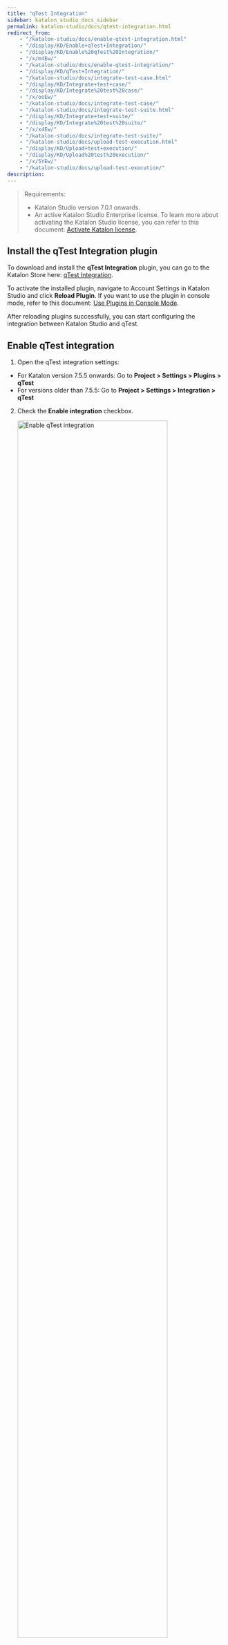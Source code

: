 ```yaml
---
title: "qTest Integration"
sidebar: katalon_studio_docs_sidebar
permalink: katalon-studio/docs/qtest-integration.html
redirect_from:
    - "/katalon-studio/docs/enable-qtest-integration.html"
    - "/display/KD/Enable+qTest+Integration/"
    - "/display/KD/Enable%20qTest%20Integration/"
    - "/x/m4Ew/"
    - "/katalon-studio/docs/enable-qtest-integration/"
    - "/display/KD/qTest+Integration/"
    - "/katalon-studio/docs/integrate-test-case.html"
    - "/display/KD/Integrate+test+case/"
    - "/display/KD/Integrate%20test%20case/"
    - "/x/ooEw/"
    - "/katalon-studio/docs/integrate-test-case/"
    - "/katalon-studio/docs/integrate-test-suite.html"
    - "/display/KD/Integrate+test+suite/"
    - "/display/KD/Integrate%20test%20suite/"
    - "/x/x4Ew/"
    - "/katalon-studio/docs/integrate-test-suite/"
    - "/katalon-studio/docs/upload-test-execution.html"
    - "/display/KD/Upload+test+execution/"
    - "/display/KD/Upload%20test%20execution/"
    - "/x/5YEw/"
    - "/katalon-studio/docs/upload-test-execution/"
description:
---
```


> Requirements:
> * Katalon Studio version 7.0.1 onwards.
> * An active Katalon Studio Enterprise license. To learn more about activating the Katalon Studio license, you can refer to this document: [Activate Katalon license](https://docs.katalon.com/katalon-studio/docs/activate-license.html#activate-a-license-with-internet-access).

## Install the qTest Integration plugin

To download and install the **qTest Integration** plugin, you can go to the Katalon Store here: [qTest Integration](https://store.katalon.com/product/136/qTest-Integration). 

To activate the installed plugin, navigate to Account Settings in Katalon Studio and click **Reload Plugin**.
If you want to use the plugin in console mode, refer to this document: [Use Plugins in Console Mode](https://docs.katalon.com/katalon-studio/docs/kse-use-plugins.html#use-plugins-in-console-mode).

After reloading plugins successfully, you can start configuring the integration between Katalon Studio and qTest.

## Enable qTest integration

1. Open the qTest integration settings:

* For Katalon version 7.5.5 onwards: Go to **Project > Settings > Plugins > qTest**
* For versions older than 7.5.5: Go to **Project > Settings > Integration > qTest**

2. Check the **Enable integration** checkbox. 

   <img src="https://github.com/katalon-studio/docs-images/raw/master/katalon-studio/docs/enable-qtest-integration/KS-QTEST-Enable-qTest-integration.png" width=85% alt="Enable qTest integration">

## Configure qTest integration

> Notes:
> * From version 7.9.0 onwards, Katalon Studio supports pushing screenshots (PNG files) to qTest to generate reports.

You can configure qTest integration manually or with the Setup Wizard as follows:

<details><summary>Setup Wizard</summary>

To open the Setup Wizard, click **Yes** in the pop-up window after checking **Enable Integration**.

<img src="https://github.com/katalon-studio/docs-images/raw/master/katalon-studio/docs/enable-qtest-integration/KS-QTEST-Wizard-tour.png" width=85% alt="The Wizard Setup box">

Alternatively, you can also click on the **Quick Setup...** hyperlink.

<img src="https://github.com/katalon-studio/docs-images/raw/master/katalon-studio/docs/enable-qtest-integration/image2017-6-29-163A493A31.png" width=70% alt="The Wizard Setup hyperlink">

In the displayed **qTest Integration Setup Wizard** dialog, complete all items to finish the setup.

1. Select your **qTest version** and enter you qTest account for authentication information. Once your qTest account is connected successfully, proceed to step 2.

   > Notes:
   > * The **7 or higher** option is recommended because APIs of earlier versions might be deprecated soon.

   <img src="https://github.com/katalon-studio/docs-images/raw/master/katalon-studio/docs/enable-qtest-integration/image2017-8-1-183A263A14.png" width=70% alt="Choose qTest version in the Wizard Setup box">

2. Select your qTest project.
    
   <img src="https://github.com/katalon-studio/docs-images/raw/master/katalon-studio/docs/enable-qtest-integration/image2017-8-1-183A263A32.png" width=70% alt="Select qTest project in the Wizard Setup box">

3. In the **Test Structure Mapping** section, you need to map the tests between the two systems.

   3.1. In the **qTest module** section: select one of the qTest modules fetched from your account to store the uploaded Katalon test cases.

      <img src="https://github.com/katalon-studio/docs-images/raw/master/katalon-studio/docs/enable-qtest-integration/image2017-8-4-103A13A24.png" width=80% alt="Choose qTest module in the Wizard Setup box">

   3.2. In the **Katalon Test Case folder** section: select a test case folder to integrate with the qTest module from step 3.1.

      <img src="https://github.com/katalon-studio/docs-images/raw/master/katalon-studio/docs/enable-qtest-integration/image2017-8-4-103A23A46.png" width=80% alt="Choose test case folder in the Wizard Setup box">


   3.3. In the **Katalon Test Suite folder** section: select a test suite folder to integrate with the qTest module from step 3.1.
      
      <img src="https://github.com/katalon-studio/docs-images/raw/master/katalon-studio/docs/enable-qtest-integration/image2017-8-4-103A23A19.png" width=80% alt="Choose test suite folder in the Wizard Setup box">

4. In the **Execution Options** section, choose the settings for uploading results to qTest.

   <img src="https://github.com/katalon-studio/docs-images/raw/master/katalon-studio/docs/enable-qtest-integration/KS-QTEST-configured-qTest.png" width=80%>

   <table>
   <thead>
   <tr>
      <th>Field</th>
      <th>Description</th>
   </tr>
   </thead>
   <tbody>
   <tr>
      <td>Automatically submit test run result</td>
      <td>Results of executed test cases are uploaded automatically to qTest.</td>
   </tr>
   <tr>
      <td>Submit test run result to latest approved version</td>
      <td>Test run results are submitted to latest approved version of mapped qTest test case.</td>
   </tr>
   <tr>
      <td>Report format</td>
      <td>Additional attachments for reports to be upload to qTest.</td>
   </tr>
   </tbody>
   </table>

   > Notes:
   > * To upload the HTML report to qTest, make sure to enable the HTML reports generation in **Project > Settings > Plugins > Reports**.
      ><img alt="Enable HTML reports" src="https://github.com/katalon-studio/docs-images/raw/master/katalon-studio/docs/enable-qtest-integration/KS-qTest-HTML-report-generator.png" width=85%>

5. Click **Finish**.

</details>

<details><summary>Manual Setup</summary>

1. In the **Authentication** section, select your qTest version.

   > Notes:
   > * The **7 or higher** option is recommended because APIs of earlier versions might be deprecated soon.

   <img src="https://github.com/katalon-studio/docs-images/raw/master/katalon-studio/docs/enable-qtest-integration/image2016-11-15-143A493A1.png" width=30%>

2. To generate token for authentication, you can choose either logging in with username and password or logging in with SSO token.

   <details><summary>Log in with username and password</summary>
   
      - Click **Generate**. The **Generate new token** dialog opens.
      
      <img src="https://github.com/katalon-studio/docs-images/raw/master/katalon-studio/docs/enable-qtest-integration/image2016-11-15-143A503A18.png" width=80%>

      - Fill in your qTest account information. Then click **Generate**.
      
      <img src="https://github.com/katalon-studio/docs-images/raw/master/katalon-studio/docs/enable-qtest-integration/image2016-11-15-143A483A8.png" width=80%>

      - Once Katalon Studio successfully connects to your qTest using the provided information, the token will be generated.
   
   </details>

   <details><summary>Log in with SSO token</summary>
   
      - If you are using Single Sign-On (SSO) to log in to qTest, ignore the **Generate** button, copy and paste the following token format in the **Token** text field:
      
      `{"access_token":"<bearer_token_value>","token_type":"bearer","scope":"read write create delete administration execute import export share baseline"}`
      
      - To find the `<bearer_token_value>`, you need to access qTest Manager and sign in with your SSO account. Then navigate to the **Download qTest Resources** page, in the **API & SDK** section, you can see the **Bearer Token** value. 
      
      <img alt="Bearer token" src="https://github.com/katalon-studio/docs-images/raw/master/katalon-studio/docs/enable-qtest-integration/bearer-token.png" width=85%>
   
   </details>

3. Select other submitting options as following:

    <img alt="Submitting options" src="https://github.com/katalon-studio/docs-images/raw/master/katalon-studio/docs/enable-qtest-integration/submitting-options.png" width=85%>

   <table>
   <thead>
   <tr>
      <th>Field</th>
      <th>Description</th>
   </tr>
   </thead>
   <tbody>
   <tr>
      <td>Automatically submit test run result</td>
      <td>Results of executed test cases are uploaded automatically to qTest.</td>
   </tr>
   <tr>
      <td>Submit test run result to latest approved version</td>
      <td>Test run results are submitted to latest approved version of mapped qTest test case.</td>
   </tr>
   <tr>
      <td>Report format</td>
      <td>Additional attachments for reports to be upload to qTest.</td>
   </tr>
   </tbody>
   </table>

   > Notes:
   > * To upload the HTML report to qTest, make sure to enable the HTML reports generation in **Project > Settings > Plugins > Reports**.
      > <img alt="Enable HTML reports" src="https://github.com/katalon-studio/docs-images/raw/master/katalon-studio/docs/enable-qtest-integration/KS-qTest-HTML-report-generator.png" width=85%>

4. Conduct test case mapping.
   
   - To create mappings between qTest modules and Katalon Test Case folders, go to **Project > Settings > Plugins > qTest > Test Case Repositories**.

   <img alt="Test case mapping" src="https://github.com/katalon-studio/docs-images/raw/master/katalon-studio/docs/enable-qtest-integration/image2017-6-29-163A473A10.png" width=85%>
   
   - Click **Add**. The **Create Test Case Repository** dialog opens. 
   - Choose the **qTest Project**, **qTest Module** and browse the **Katalon Folder** for the test case you wish to map with. 
   - Click **OK** when you are done.

      <img alt="Browse mapping test cases" src="https://github.com/katalon-studio/docs-images/raw/master/katalon-studio/docs/enable-qtest-integration/image2016-11-15-153A253A8.png" width=85%>

5. Conduct test suite mapping.

   - To create mappings between qTest projects and Katalon Test Suite folders, go to **Project > Settings > Plugins > qTest > Test Suite Repositories**.
   
      <img alt="Enable HTML reports" src="https://github.com/katalon-studio/docs-images/raw/master/katalon-studio/docs/enable-qtest-integration/image2017-6-29-163A483A33.png" width=85%>

   - Click **Add**. The **Create Test Suite Repository** dialog opens. 
   - Choose the **qTest Project**, and browse the **Katalon Folder** for the test suite you wish to map with.
   - Click **OK** when you are done.

      <img alt="Enable HTML reports" src="https://github.com/katalon-studio/docs-images/raw/master/katalon-studio/docs/enable-qtest-integration/image2016-11-15-153A373A55.png" width=85%>

      > Notes:
      > * You should select test suites that contain test cases defined in the **Test Case Repositories** settings.

</details>

## qTest - Katalon Studio parity report

> Requirements:
> * Katalon Studio version 7.8.0 onwards.

To enable parity reports generation, go to **Project Settings > Plugins > qTest**, check the **Generate the parity report after test execution** box.

<img src="https://github.com/katalon-studio/docs-images/raw/master/katalon-studio/docs/enable-qtest-integration/KS-QTEST-Parity-report.png" width=100% alt="Parity reports">

Katalon Studio will generate test suite and test suite collection reports when you turn on this setting. This parity report provides a quick check of the version and test step contents of your integrated test cases between two systems. 

> Notes:
> * Only the test case with a unique ID is counted in the parity report. Two or more duplicate test cases are counted as one.

To view the generated parity report, open the `<your-project-folder>/Reports` folder.

<img src="https://github.com/katalon-studio/docs-images/raw/master/katalon-studio/docs/enable-qtest-integration/parity-report-html.png" width=70%>

## Execution Status Mapping

> Requirements:
> * Katalon Studio version 7.9.0 onwards.

1. To submit execution results from Katalon Studio to qTest Manager, activate the Automation Integration settings and map the automation status to the test run status in qTest. You can learn more about activating the Automation Integration settings in the Tricentis document here: [Activate Automation Integrations](https://documentation.tricentis.com/qtest/1001/en/content/qtest_manager/project_settings/activate_automation_integrations.htm).

   <img src="https://github.com/katalon-studio/docs-images/raw/master/katalon-studio/docs/enable-qtest-integration/qtest_map_status.png" width=80% alt="Map test status in qTest">

2. Map Katalon Studio test status to the Automation Status you have configured earlier from step 1. 

   To do so, in Katalon Studio, go to **Project > Settings > Plugins > qTest > Execution Status Mapping** and specify the submitted value of each test status.

   <img src="https://github.com/katalon-studio/docs-images/raw/master/katalon-studio/docs/enable-qtest-integration/status-map-ks.png" width=70% alt="Map test status in Katalon Studio">

## Upload test cases to qTest

Katalon allows you to upload a test case or all test cases in a test case folder to qTest. 
### Upload a test case to qTest

> Requirements:
> * The test case you wish to upload must be located in the integrated test case folder with qTest. To learn more about integrating a test case folder with qTest, refer to step 4 in Manual Setup. See above: [Manual Setup](https://docs.katalon.com/katalon-studio/docs/qtest-integration.html#configure-qtest-integration).

To upload a test case to an integrated qTest Module, do as follows:

- In the **Tests Explorer** panel, right-click on the test case to trigger its context menu. Select **qTest > Upload**.  

   <img src="https://github.com/katalon-studio/docs-images/raw/master/katalon-studio/docs/integrate-test-case/image2017-8-5-163A293A21.png" width=70% alt="Upload a test case">

- Alternatively, you can also navigate to the **Integration** tab of the test case. Click **Upload**.

   <img src="https://github.com/katalon-studio/docs-images/raw/master/katalon-studio/docs/enable-qtest-integration/KS-QTEST-Upload-a-test-case.png" width=100% alt="Upload a test case">

- Uploaded test cases have qTest icon at the bottom right of the icon as shown below:

   <img src="https://github.com/katalon-studio/docs-images/raw/master/katalon-studio/docs/integrate-test-case/image2017-8-5-163A303A1.png" width=70% alt="Upload a test case">

- You can also go to qTest to verify whether the Katalon Studio test case is successfully uploaded to the integrated qTest module. 

   <img src="https://github.com/katalon-studio/docs-images/raw/master/katalon-studio/docs/integrate-test-case/image2017-8-5-163A353A44.png" width=70% alt="Upload a test case">

- You can also see the following information in the **Integration** tab of the integrated test case.

   <img src="https://github.com/katalon-studio/docs-images/raw/master/katalon-studio/docs/enable-qtest-integration/KS-Test-case-integrated-information.png" width=100% alt="Test case information"> 
   
   <table>
   <thead>
   <tr>
      <th>Field</th>
      <th>Description</th>
   </tr>
   </thead>
   <tbody>
   <tr>
      <td>Test Case ID</td>
      <td>The ID of the integrated qTest test case.</td>
   </tr>
   <tr>
      <td>Alias</td>
      <td>The alias of the integrated qTest test case.</td>
   </tr>
   <tr>
      <td>Parent ID</td>
      <td>The ID of the integrated qTest module.</td>
   </tr>
   <tr>
      <td>Version</td>
      <td>The qTest test case version.</td>
   </tr>
   </tbody>
   </table>

   > Tips:
   > * You can quickly open the integrated test case in qTest by clicking **Navigate**.

### Upload a test case folder to qTest

> Requirements:
> * The test case folders you wish to upload should be added in **Project > Settings > Plugins > qTest > Test Case Repositories**. To learn more about adding a test case folder in the **Test Case Repositories**, refer to step 4 in Manual Setup. See above: [Manual Setup](https://docs.katalon.com/katalon-studio/docs/qtest-integration.html#configure-qtest-integration).

- In the **Tests Explorer** panel, right-click on the test case folder to trigger its context menu. Select **qTest > Upload**.  

   <img src="https://github.com/katalon-studio/docs-images/raw/master/katalon-studio/docs/integrate-test-case/image2017-8-9-163A343A22.png" width=70%>

- The uploaded test case folder and test cases have qTest icon at the bottom right of the icon as shown below:

   <img src="https://github.com/katalon-studio/docs-images/raw/master/katalon-studio/docs/integrate-test-case/image2017-8-9-163A413A46.png" width=70%>

- Alternatively, you can go to qTest to verify whether the Katalon test cases within the selected folder are successfully uploaded to the integrated qTest module.  

   <img src="https://github.com/katalon-studio/docs-images/raw/master/katalon-studio/docs/integrate-test-case/image2017-8-9-163A453A32.png" width=70%>

## Download qTest test cases to Katalon

1. In qTest, switch to the **Test Design** tab. Move the test cases you wish to download into the qTest module that is integrated with Katalon Studio. 

   For example, we want to download the **Login_myAccount** test case to Katalon Studio. We move it to the **Login** qTest module, which we have integrated with Katalon Studio beforehand.
   
   <img src="https://github.com/katalon-studio/docs-images/raw/master/katalon-studio/docs/enable-qtest-integration/KS-qTest-Download-test-case-from-qTest.png" width=70% alt="Move test case to the integrated folder in qTest">

2. Switch to Katalon Studio. In the **Tests Explorer** panel, right-click the test case folder that is integrated with the above qTest module. Select **qTest > Download**.

   <img src="https://github.com/katalon-studio/docs-images/raw/master/katalon-studio/docs/integrate-test-case/image2017-8-5-163A513A18.png" width=70% alt="Download qTest test case">

3. The **Downloaded test case preview** dialog opens. You can see all test cases in the integrated qTest module are available for download. Select the test case you want to download. Click **OK** to continue.

   <img src="https://github.com/katalon-studio/docs-images/raw/master/katalon-studio/docs/integrate-test-case/image2017-8-5-163A523A29.png" width=70% alt="Downloaded test case preview">
   
   > Notes:
   > * Test cases that are downloaded will not be displayed again.

4. Once the downloading process is finished, you can view the downloaded test cases in the integrated test case folder.  

   <img src="https://github.com/katalon-studio/docs-images/raw/master/katalon-studio/docs/integrate-test-case/image2017-8-5-163A563A37.png" width=70% alt="View downloaded test cases">

## Disintegrate test cases from qTest

Katalon allows you to disintegrate a test case or all test cases in a test case folder from qTest.
### Disintegrate a test case from qTest

You can break the connection between a Katalon Studio test case and qTest by following the steps below:

1. To disintegrate a test case from qTest, navigate to the **Integration** tab of the test case. Click **Disintegrate**.

   <img src="https://github.com/katalon-studio/docs-images/raw/master/katalon-studio/docs/enable-qtest-integration/KS-QTEST-Disintegrate-test-case.png" width=70% alt="Disintegrate a test case from qTest">

   Alternatively, you can right-click the test case you wish to disintegrate, select **qTest > Disintegrate**.

   <img src="https://github.com/katalon-studio/docs-images/raw/master/katalon-studio/docs/enable-qtest-integration/KS-QTEST-Disintegrate-test-case-2.png" width=70% alt="Disintegrate a test case from qTest">

2. Click **OK** on the **Confirmation** dialog. The connection between the test case and qTest is removed.  

### Disintegrate a test case folder from qTest

You can break the connection between a Katalon Studio test case folder and qTest by following the steps below.

> Notes:
> * Disintegrate a test case folder from qTest will also disintegrate all test cases in the folder from qTest.

1. To disintegrate a test case folder from qTest, in the **Tests Explorer** view, right-click the test case folder you wish to disintegrate. Select **qTest > Disintegrate**.
   
   <img src="https://github.com/katalon-studio/docs-images/raw/master/katalon-studio/docs/integrate-test-case/image2017-8-5-173A23A57.png" width=70%>

2. Click **OK** on the **Confirmation** dialog. The connection between the test case folder and qTest is removed.

## Upload test suites to qTest

> Requirements:
> * The test suite you wish to upload to qTest should be located in the integrated test suite folder with qTest. To learn more about integrating a test suite folder with qTest, refer to step 5 in Manual Setup. See above: [Manual Setup](https://docs.katalon.com/katalon-studio/docs/qtest-integration.html#configure-qtest-integration).
### Register a qTest location for a test suite

1. Navigate to the **Integration** tab of the test suite. Click on the **New parent** button.

   <img src="https://github.com/katalon-studio/docs-images/raw/master/katalon-studio/docs/integrate-test-suite/image2017-8-6-153A193A52.png" width=70%>

2. The **Create Test Suite's parent** dialog opens. Select a **Parent** folder, then choose the location to integrate with the Katalon test suite.

   <img src="https://github.com/katalon-studio/docs-images/raw/master/katalon-studio/docs/integrate-test-suite/image2016-11-21-153A233A4.png" width=70%>

3. In the **Creation Options** section, you can decide the integration behavior with the following options:

   <img src="https://github.com/katalon-studio/docs-images/raw/master/katalon-studio/docs/enable-qtest-integration/KS-QTEST-Creation-option.png" width=70%>

   <table>
   <thead>
   <tr>
      <th>Option</th>
      <th>Description</th>
   </tr>
   </thead>
   <tbody>
   <tr>
      <td>Create only</td>
      <td>- Create an association between the Katalon test suite and the selected qTest location. <br>- With this option, if you want to upload the Katalon test suite to the selected qTest location, you need to do it manually. See below: <a href="https://docs.katalon.com/katalon-studio/docs/qtest-integration.htm#upload-test-suites-manually" target="_blank" rel="noopener noreferrer">Upload a test suite manually</a></td>
   </tr>
   <tr>
      <td>Create and upload</td>
      <td>- Create an association between the Katalon test suite and the selected qTest location.<br>- Upload the Katalon test suite to the selected qTest location.</td>
   </tr>
   <tr>
      <td>Create, upload, and set as default</td>
      <td>- Create an association between the Katalon test suite and the selected qTest location.<br>- Upload the Katalon test suite to the selected qTest location.<br>- Set the qTest location as default for uploading the execution result of the Katalon test suite.</td>
   </tr>
   </tbody>
   </table>

   > Notes: 
   > * A test suite can be registered in many qTest locations, but only one qTest location can be set as default.

4. Click **OK** to continue. 
   Once integrated, you can see the location and the name of the parent folder on qTest.

   <img src="https://github.com/katalon-studio/docs-images/raw/master/katalon-studio/docs/integrate-test-suite/image2016-11-21-153A503A3.png" width=70%>
    
    | Icon | Description |
    | --- | --- |
    | <img src="https://github.com/katalon-studio/docs-images/raw/master/katalon-studio/docs/integrate-test-suite/84.png"> | The Katalon test suite is integrated with the qTest location. |
    | <img src="https://github.com/katalon-studio/docs-images/raw/master/katalon-studio/docs/integrate-test-suite/85.png"> | The Katalon test suite is not integrated with the qTest location. |
    
    You can also view the integration information, including **Parent ID**, **Test Suite ID**, and **Alias**, as shown below:

    | Field | Description |
    | --- | --- |
    | Test Suite ID | The ID of the integrated qTest test suite. |
    | Alias | The alias of the integrated qTest test suite. |
    | Parent ID | The ID of the integrated qTest location. |
    
   > Tips:
   > * You can quickly open the uploaded test suite in qTest by clicking **Navigate**.
      > <img src="https://github.com/katalon-studio/docs-images/raw/master/katalon-studio/docs/integrate-test-suite/image2016-11-21-183A123A57.png" width=70%>

### Upload test suites manually

> Notes:
> * Suppose you choose the **Create and upload** or **Create, upload and set as default** option while registering a qTest location for a test suite. In that case, your test suite is automatically uploaded to the registered qTest location. You can skip this part.

Katalon allows you to upload a test suite or all test suites in a test suite folder to qTest.

1. Upload a test suite manually:

   > Requirements:
   > * Make sure all test suites have at least one registered qTest location.
   > * The selected test suites have not been uploaded yet.

   - To upload a test suite manually to the predefined qTest location, navigate to the **Integration** tab of the test suite. In the **List of test suite's parents**, select a qTest location, then click **Upload**.  

      <img src="https://github.com/katalon-studio/docs-images/raw/master/katalon-studio/docs/integrate-test-suite/image2016-11-22-143A103A48.png" width=70%>

   - Alternatively, you can also right-click on the test suite to trigger its context menu. Select **qTest > Upload**.

      <img src="https://github.com/katalon-studio/docs-images/raw/master/katalon-studio/docs/integrate-test-suite/image2016-11-22-143A193A18.png" width=70%>

   - Once the uploading process finishes, you can go to qTest to verify whether the Katalon test suite is successfully uploaded to the registered qTest location.  

      <img src="https://github.com/katalon-studio/docs-images/raw/master/katalon-studio/docs/integrate-test-suite/image2016-11-22-143A343A18.png" width=70%>

2. Upload a test suite folder manually:

   > Requirements:
   > * Make sure all test suites in the test suite folder have at least one registered qTest location.
   > * At least one test suite in the selected test suites folder has not been uploaded yet.

   - In the **Tests Explorer** panel, right-click on the test suite folder to trigger its context menu. Select **qTest > Upload**.
    
      <img src="https://github.com/katalon-studio/docs-images/raw/master/katalon-studio/docs/integrate-test-suite/image2016-11-22-143A573A33.png" width=70%>
    
   - Once the uploading process finishes, you can go to qTest to verify whether the Katalon test suites in the selected folder are uploaded to the registered qTest locations.
      
      <img src="https://github.com/katalon-studio/docs-images/raw/master/katalon-studio/docs/integrate-test-suite/image2016-11-22-173A493A23.png" width=70%>

## Disintegrate test suites from qTest

Katalon allows you to disintegrate a test suite or all test suites in a folder from qTest.
### Disintegrate a test suite from qTest

You can remove the integration between the Katalon test suite and the registered qTest location by following the steps below:

1. To remove the connection between a test suite and the registered qTest location, navigate to the **Integration** tab of the test suite. Select a qTest location, click **Disintegrate**.
      
      <img src="https://github.com/katalon-studio/docs-images/raw/master/katalon-studio/docs/integrate-test-suite/image2016-11-22-173A573A5.png" width=70%>

   Alternatively, you can also right-click on the test suite you wish to disintegrate. Select **qTest > Disintegrate**. 

      <img src="https://github.com/katalon-studio/docs-images/raw/master/katalon-studio/docs/integrate-test-suite/image2016-11-22-183A33A20.png" width=70%>

2. Click **OK** on the **Confirmation** dialog. The integration between the test suite and the registered qTest location is removed.
### Disintegrate a test suite folder from qTest

You can break the connection between a Katalon Studio test suite folder and qTest by following the steps below:

> Notes:
> * Disintegrate a test suite folder from qTest will also disintegrate all test suites in the folder from qTest.

1. In the **Tests Explorer** view, right-click on the test suite folder you wish to disintegrate. Select **qTest > Disintegrate**.  
   
   <img src="https://github.com/katalon-studio/docs-images/raw/master/katalon-studio/docs/integrate-test-suite/image2016-11-22-183A133A46.png" width=70%>

2. Click **OK** on the **Confirmation** dialog. The integration between the test suite folder and qTest is removed.

## Upload test execution results

> Requirements:
> * The associated test case is uploaded to qTest. For further instructions, see above [Upload test cases to qTest](https://docs.katalon.com/katalon-studio/docs/qtest-integration.html#upload-test-cases-to-qtest).
> * The associated test suite is uploaded to qTest. For further instructions, see above [Upload test suites to qTest](https://docs.katalon.com/katalon-studio/docs/qtest-integration.html#upload-test-suites-to-qtest).
> * A registered qTest location for the associated test suite is set as default.
> * The qTest test case version is at least 1.0. 
### Upload test results automatically

1. To automatically upload the test execution results, check the **Automatically submit test run results** option in **Project > Settings > Plugins > qTest**.
2. Add an integrated test case to an integrated test suite.
3. Execute an integrated Katalon test suite.
4. Open the generated test execution report.
5. In the **Test Cases Table** section, the status of all test execution is displayed with the following information.

   <img src="https://github.com/katalon-studio/docs-images/raw/master/katalon-studio/docs/upload-test-execution/image2017-8-7-153A423A26.png" width=70%>
    
   <table>
   <thead>
   <tr>
      <th>Icon</th>
      <th>Description</th>
   </tr>
   </thead>
   <tbody>
   <tr>
      <td><img src="https://github.com/katalon-studio/docs-images/raw/master/katalon-studio/docs/upload-test-execution/image2017-2-28-163A323A19.png"></td>
      <td>The execution result of the test case is uploaded to qTest.</td>
   </tr>
   <tr>
      <td><img src="https://github.com/katalon-studio/docs-images/raw/master/katalon-studio/docs/upload-test-execution/image2017-2-28-163A293A39.png"></td>
      <td>The execution result of the test case is not uploaded to qTest.</td>
   </tr>
   </tbody>
   </table>
    
5. To find the qTest information, click **Show Test Case Details**. In the **Test Case's Log** table, go to the **Integration** tab.
    
   <img src="https://github.com/katalon-studio/docs-images/raw/master/katalon-studio/docs/upload-test-execution/image2017-8-7-153A453A53.png" width=70%>

   You can view the following information:
    
   <table>
   <thead>
   <tr>
      <th>Field</th>
      <th>Description</th>
   </tr>
   </thead>
   <tbody>
   <tr>
      <td>Test Run Alias</td>
      <td>The alias of the integrated qTest test run.</td>
   </tr>
   <tr>
      <td>Test Log ID</td>
      <td>The ID of the test log created in qTest, for example, execution history record.</td>
   </tr>
   <tr>
      <td>Attachment</td>
      <td>This lets users know whether all the execution logs and reports are sent to qTest as an attachment. (i.e., Yes or No)<br>If yes, you can go to qTest and find them under the related execution history record, as illustrated below:<br><p style="text-align: center;"><a class="pop"><img src="https://github.com/katalon-studio/docs-images/raw/master/katalon-studio/docs/upload-test-execution/image2017-8-7-153A503A43.png"></a><em>Click the image to enlarge it.</em></p></td>
   </tr>
   </tbody>
   </table>

### Upload test results of a test case manually

1. Add an integrated test case to an integrated test suite.
2. Execute the integrated Katalon test suite.
2. Open the generated test execution report.
3. In the **Test Cases Table** section, right-click the test case you wish to upload the test result. Select **qTest > Upload**.

   <img src="https://github.com/katalon-studio/docs-images/raw/master/katalon-studio/docs/upload-test-execution/image2017-8-7-163A33A27.png" width=70% alt="Upload test case results manually">

4. Once the uploading process is finished, you can go to qTest to verify whether the test execution is uploaded successfully to qTest test run.
   
   <img src="https://github.com/katalon-studio/docs-images/raw/master/katalon-studio/docs/upload-test-execution/image2017-8-7-163A103A23.png" width=100% alt="Upload test case results manually">

### Upload test results of a test suite manually

1. In the **Tests Explorer** panel, open the **Reports** folder. Right-click the test execution result you wish to upload. Select **qTest > Upload**. 

   To upload all test executions, you can right-click the **Report** folder, select **qTest > Upload**. 

   <img src="https://github.com/katalon-studio/docs-images/raw/master/katalon-studio/docs/upload-test-execution/image2017-8-7-163A113A37.png" width=366>

2. Once the uploading process is finished, you can go to qTest to verify whether the test execution is uploaded successfully to the qTest test run.
## qTest Test Cases Version Control and Synchronization

> Requirements:
> * Katalon Studio version 7.8.0 onwards.
> * The qTest integration enabled.
> * The associated test case is uploaded to qTest. For further instructions, see above [Upload test cases to qTest](https://docs.katalon.com/katalon-studio/docs/qtest-integration.html#upload-test-cases-to-qtest).
### Check for version updates in bulk

When you want to check which integrated Katalon Studio test cases need updating based on the integrated qTest Test Cases, do as follows:

1. Click on the qTest icon on the menu bar.
2. Select **Check for updates**.

   <img src="https://github.com/katalon-studio/docs-images/raw/master/katalon-studio/docs/enable-qtest-integration/qtest-check-for-update.png" width=366>

3. In the **Check for updates** dialog, select test cases you wish to check for update. Click **OK**.

   <img src="https://github.com/katalon-studio/docs-images/raw/master/katalon-studio/docs/enable-qtest-integration/tc-browser.png" width=391>

   Wait for the test engine to retrieve information from the qTest server.

   <img src="https://github.com/katalon-studio/docs-images/raw/master/katalon-studio/docs/enable-qtest-integration/qtest-version-checking-in-bulk.gif" width=100%>

### Check for version updates in a test case

In a test case editor, open the **Integration** tab, click **Check for updates** to fetch the latest qTest test case version and test steps content. Wait for the test engine to retrieve information from the qTest server.

<img src="https://github.com/katalon-studio/docs-images/raw/master/katalon-studio/docs/enable-qtest-integration/test-case-version.png" width=420>

If you wish to save the latest content of test steps and test case version, click **Sync up** in the pop-up **qTest Integration Update** dialog.

## Map a Katalon test case to a qTest test case by database ID

> Requirements:
> * Katalon Studio version 7.9.0 onwards.
> * The qTest integration enabled.
> * The Katalon test case must be located in the integrated test case folder with qTest. To learn more about integrating a test case folder with qTest, refer to step 4 in Manual Setup. See above: [Manual Setup](https://docs.katalon.com/katalon-studio/docs/qtest-integration.html#configure-qtest-integration).

Katalon Studio provides an easy way to map a Katalon test case to an existing qTest test case. Follow these steps:

1. In qTest, you can get a qTest test case database ID in the test case URL. 

   <img src="https://github.com/katalon-studio/docs-images/raw/master/katalon-studio/docs/enable-qtest-integration/id.png" width=70%>  

2. In Katalon Studio, select a test case you want to link to the above qTest test case. Add the copied value to its name in the following format: `<qTest Database ID> <Katalon test case name>`.

   <img src="https://github.com/katalon-studio/docs-images/raw/master/katalon-studio/docs/enable-qtest-integration/renamed.png" width=80%>

3. Open the test case editor, select the **Integration** tab. 
4. Click **Link qTest Test Case**.  

   <img src="https://github.com/katalon-studio/docs-images/raw/master/katalon-studio/docs/enable-qtest-integration/link.png" width=50%>

5. Save your change when the test case is linked to qTest successfully. 

   <img src="https://github.com/katalon-studio/docs-images/raw/master/katalon-studio/docs/enable-qtest-integration/linked.png" width=70%>







